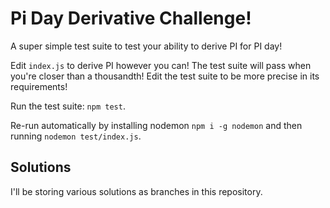 # Pi Day Derivative Challenge!

A super simple test suite to test your ability to derive PI for PI day!

Edit `index.js` to derive PI however you can!  The test suite will pass when you're closer than a thousandth!  Edit the test suite to be more precise in its requirements!

Run the test suite: `npm test`.

Re-run automatically by installing nodemon `npm i -g nodemon` and then running `nodemon test/index.js`.

## Solutions

I'll be storing various solutions as branches in this repository.
